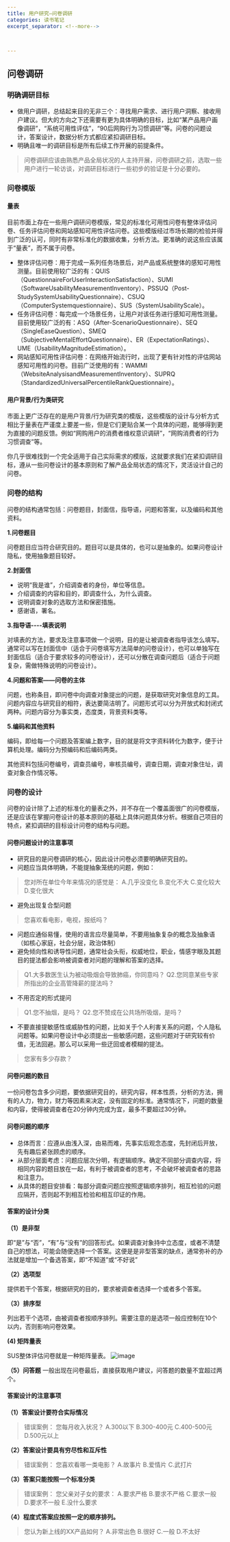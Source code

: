 ```yaml
---
title: 用户研究—问卷调研
categories: 读书笔记
excerpt_separator: <!--more-->



---
```






## 问卷调研

### 明确调研目标
* 做用户调研，总结起来目的无非三个：寻找用户需求、进行用户洞察、接收用户建议。但大的方向之下还需要有更为具体明确的目标，比如“某产品用户画像调研”，“系统可用性评估”，“90后网购行为习惯调研”等。问卷的问题设计，答案设计，数据分析方式都应紧扣调研目标。
* 明确且唯一的调研目标是所有后续工作开展的前提条件。
> 问卷调研应该由熟悉产品全局状况的人主持开展，问卷调研之前，选取一些用户进行一轮访谈，对调研目标进行一些初步的验证是十分必要的。

### 问卷模版

#### 量表
目前市面上存在一些用户调研问卷模版，常见的标准化可用性问卷有整体评估问卷、任务评估问卷和网站感知可用性评估问卷。这些模版经过市场长期的检验并得到广泛的认可，同时有非常标准化的数据收集，分析方法。更准确的说这些应该属于“量表”，而不属于问卷。

<!--more-->

* 整体评估问卷：用于完成一系列任务场景后，对产品或系统整体的感知可用性测量。目前使用较广泛的有：QUIS（QuestionnaireForUserInteractionSatisfaction）、SUMI（SoftwareUsabilityMeasurementInventory）、PSSUQ（Post-StudySystemUsabilityQuestionnaire）、CSUQ（ComputerSystemquestionnaire）、SUS（SystemUsabilityScale）。
* 任务评估问卷：每完成一个场景任务，让用户对该任务进行感知可用性测量。目前使用较广泛的有：ASQ（After-ScenarioQuestionnaire）、SEQ（SingleEaseQuestion）、SMEQ（SubjectiveMentalEffortQuestionnaire）、ER（ExpectationRatings）、UME（UsabilityMagnitudeEstimation）。
* 网站感知可用性评估问卷：在网络开始流行时，出现了更有针对性的评估网站感知可用性的问卷。目前广泛使用的有：WAMMI（WebsiteAnalysisandMeasurementInventory）、SUPRQ（StandardizedUniversalPercentileRankQuestionnaire）。

#### 用户背景/行为类研究
市面上更广泛存在的是用户背景/行为研究类的模版，这些模版的设计与分析方式相比于量表在严谨度上要差一些，但是它们更贴合某一个具体的问题，能够得到更为直接的问题反馈。例如“网购用户的消费者维权意识调研”，“网购消费者的行为习惯调查”等。

你几乎很难找到一个完全适用于自己实际需求的模版，这就要求我们在紧扣调研目标，遵从一些问卷设计的基本原则和了解产品全局状态的情况下，灵活设计自己的问卷。

### 问卷的结构
问卷的结构通常包括：问卷题目，封面信，指导语，问题和答案，以及编码和其他资料。

**1.问卷题目**

问卷题目应当符合研究目的。题目可以是具体的，也可以是抽象的。如果问卷设计隐私，使用抽象题目较好。

**2.封面信**

- 说明“我是谁”，介绍调查者的身份，单位等信息。
- 介绍调查的内容和目的，即调查什么，为什么调查。
- 说明调查对象的选取方法和保密措施。
- 感谢语，署名。

**3.指导语----填表说明**

对填表的方法，要求及注意事项做一个说明，目的是让被调查者指导该怎么填写。通常可以写在封面信中（适合于问卷填写方法简单的问卷设计），也可以单独写在封面信后（适合于要求较多的问卷设计），还可以分散在调查问题后（适合于问题复杂，需做特殊说明的问卷设计）。

**4.问题和答案——问卷的主体**

问题，也称条目，即问卷中向调查对象提出的问题，是获取研究对象信息的工具。问题内容应与研究目的相符，表达要简洁明了。问题形式可以分为开放式和封闭式两种。问题内容分为事实类，态度类，背景资料类等。

**5.编码和其他资料**

编码，即给每一个问题及答案编上数字，目的就是将文字资料转化为数字，便于计算机处理。编码分为预编码和后编码两类。

其他资料包括问卷编号，调查员编号，审核员编号，调查日期，调查对象住址，调查对象合作情况等。

### 问卷的设计
问卷的设计除了上述的标准化的量表之外，并不存在一个覆盖面很广的问卷模版，还是应该在掌握问卷设计的基本原则的基础上具体问题具体分析。根据自己项目的特点，紧扣调研的目标设计问卷的结构与问题。

#### 问卷问题设计的注意事项
* 研究目的是问卷调研的核心，因此设计问卷必须要明确研究目的。
* 问题应当具体明确，不能提抽象笼统的问题，例如：
> 您对所在单位今年来情况的感觉是：
> A.几乎没变化  B.变化不大  C.变化较大  D.变化很大

* 避免出现复合型问题
> 您喜欢看电影，电视，报纸吗？

* 问题应通俗易懂，使用的语言应尽量简单，不要用抽象复杂的概念及抽象语（如核心家庭，社会分层，政治体制）
* 避免倾向性和诱导性问题，通常社会头衔，权威地位，职业，情感字眼及其题目的提法都会影响被调查者对问题的理解和答案的选择。
> Q1.大多数医生认为被动吸烟会导致肺癌，你同意吗？
> Q2.您同意某些专家所指出的企业高管降薪的提法吗？

* 不用否定的形式提问
> Q1.您不抽烟，是吗？
> Q2.您不赞成在公共场所吸烟，是吗？

* 不要直接提敏感性或威胁性的问题，比如关于个人利害关系的问题，个人隐私问题等。如果问卷设计中必须提出一些敏感问题，这些问题对于研究较有价值，无法回避。那么可以采用一些迂回或者模糊的提法。
> 您家有多少存款？

#### 问卷问题的数目
一份问卷包含多少问题，要依据研究目的，研究内容，样本性质，分析的方法，拥有的人力，物力，财力等因素来决定，没有固定的标准。通常情况下，问题的数量和内容，使得被调查者在20分钟内完成为宜，最多不要超过30分钟。

#### 问卷问题的顺序
* 总体而言：应遵从由浅入深，由易而难，先事实后观念态度，先封闭后开放，先有趣后紧张顾虑的顺序。
* 从部分层面考虑：问题应层次分明，有逻辑顺序。确定不同部分调查内容，将相同内容的题目放在一起，有利于被调查者的思考，不会破坏被调查者的思路和注意力。
* 从具体的题目安排看：每部分调查问题应按照逻辑顺序排列，相互检验的问题应隔开，否则起不到相互检验和相互印证的作用。

#### 答案的设计分类
**（1）是非型**

即“是”与“否”，“有”与“没有”的回答形式。如果调查对象持中立态度，或者不清楚自己的想法，可能会随便选择一个答案。这便是是非型答案的缺点，通常弥补的办法就是增加一个备选答案，即“不知道”或“不好说”

**（2）选项型**

提供若干个答案，根据研究的目的，要求被调查者选择一个或者多个答案。

**（3）排序型**

列出若干个选项，由被调查者按顺序排列。需要注意的是选项一般应控制在10个以内，否则影响问卷效果。

**(4) 矩阵量表**

SUS整体评估问卷就是一种矩阵量表。
![image](http://note.youdao.com/yws/res/3189/A614A563035E4258A89D53A213C2FEDF)

**（5）问答题**
一般出现在问卷最后，直接获取用户建议，问答题的数量不宜超过两个。

#### 答案设计的注意事项
**（1）答案设计要符合实际情况**
> 错误案例：
> 您每月收入状况？
> A.300以下  B.300-400元  C.400-500元  D.500元以上

**（2）答案设计要具有穷尽性和互斥性**
> 错误案例：
> 您喜欢看哪一类电影？ A.故事片   B.爱情片  C.武打片

**（3）答案只能按照一个标准分类**
> 错误案例：
> 您父亲对子女的要求： A.要求严格  B.要求不严格   C.要求一般   D.要求不一般   E.没什么要求

**（4）程度式答案应按照一定的顺序排列。**

> 您认为新上线的XX产品如何？ A.非常出色  B.很好  C.一般   D.不太好